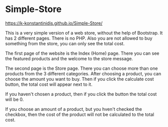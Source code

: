 # Simple-Store

https://k-konstantinidis.github.io/Simple-Store/

This is a very simple version of a web store, without the help of Bootstrap. It has 2 different pages. There is no PHP. 
Also you are not allowed to buy something from the store, you can only see the total cost.

The first page of the website is the Index (Home) page. There you can see the featured products and the welcome to the store message.

The second page is the Store page. There you can choose more than one products from the 3 different categories. After choosing a product, you can choose the amount 
you want to buy. Then if you click the calculate cost button, the total cost will appear next to it.

If you haven't chosen a product, then if you click the button the total cost will be 0.

If you choose an amount of a product, but you hven't checked the checkbox, then the cost of the product will not be calculated to the total cost.
